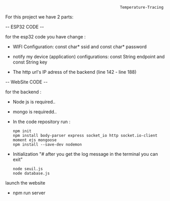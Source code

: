                                                       Temperature-Tracing


For this project we have 2 parts:

-- ESP32 CODE --

for the esp32 code you have change : 


*   WIFI Configuration:
const char* ssid and const char* password 


*   notify my device (application) configurations:
const String endpoint and const String key

*   The http url's IP adress of the backend (line 142 - line 188)




-- WebSite CODE --

for the backend :

*   Node js is required.. 

*   mongo is requiredd..

*   In the code repository run :
    
        npm init
        npm install body-parser express socket_io http socket.io-client moment ejs mongoose
        npm install --save-dev nodemon

*   Initialization "# after you get the log message in the terminal you can exit"

        node seuil.js
        node database.js    


launch the website

*    npm run server

